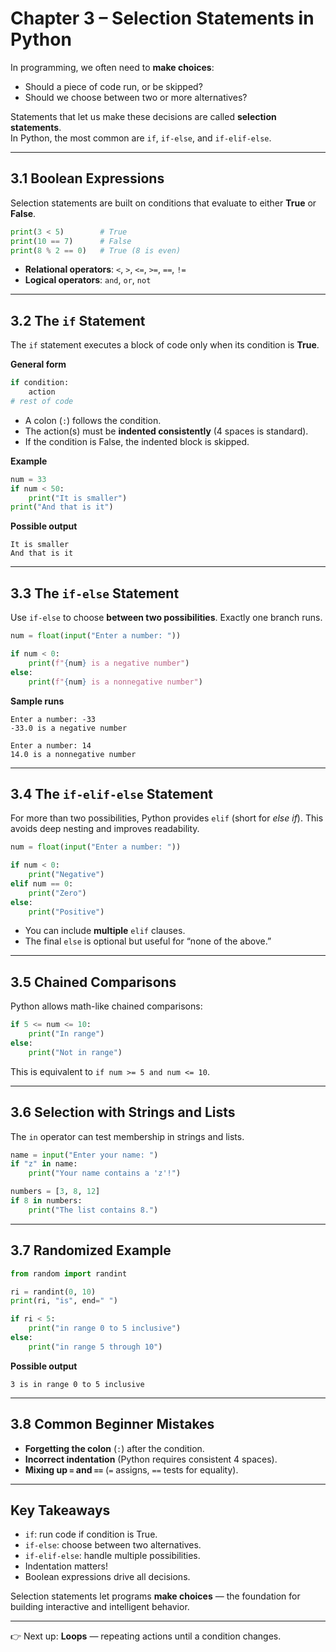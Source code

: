 # Chapter 3 – Selection Statements in Python

In programming, we often need to **make choices**:
- Should a piece of code run, or be skipped?
- Should we choose between two or more alternatives?

Statements that let us make these decisions are called **selection statements**.  
In Python, the most common are `if`, `if-else`, and `if-elif-else`.

---

## 3.1 Boolean Expressions

Selection statements are built on conditions that evaluate to either **True** or **False**.

```python
print(3 < 5)        # True
print(10 == 7)      # False
print(8 % 2 == 0)   # True (8 is even)
```

- **Relational operators**: `<`, `>`, `<=`, `>=`, `==`, `!=`
- **Logical operators**: `and`, `or`, `not`

---

## 3.2 The `if` Statement

The `if` statement executes a block of code only when its condition is **True**.

**General form**
```python
if condition:
    action
# rest of code
```

- A colon (`:`) follows the condition.
- The action(s) must be **indented consistently** (4 spaces is standard).
- If the condition is False, the indented block is skipped.

**Example**
```python
num = 33
if num < 50:
    print("It is smaller")
print("And that is it")
```

**Possible output**
```
It is smaller
And that is it
```

---

## 3.3 The `if-else` Statement

Use `if-else` to choose **between two possibilities**. Exactly one branch runs.

```python
num = float(input("Enter a number: "))

if num < 0:
    print(f"{num} is a negative number")
else:
    print(f"{num} is a nonnegative number")
```

**Sample runs**
```
Enter a number: -33
-33.0 is a negative number
```

```
Enter a number: 14
14.0 is a nonnegative number
```

---

## 3.4 The `if-elif-else` Statement

For more than two possibilities, Python provides `elif` (short for *else if*). This avoids deep nesting and improves readability.

```python
num = float(input("Enter a number: "))

if num < 0:
    print("Negative")
elif num == 0:
    print("Zero")
else:
    print("Positive")
```

- You can include **multiple** `elif` clauses.
- The final `else` is optional but useful for “none of the above.”

---

## 3.5 Chained Comparisons

Python allows math-like chained comparisons:

```python
if 5 <= num <= 10:
    print("In range")
else:
    print("Not in range")
```

This is equivalent to `if num >= 5 and num <= 10`.

---

## 3.6 Selection with Strings and Lists

The `in` operator can test membership in strings and lists.

```python
name = input("Enter your name: ")
if "z" in name:
    print("Your name contains a 'z'!")

numbers = [3, 8, 12]
if 8 in numbers:
    print("The list contains 8.")
```

---

## 3.7 Randomized Example

```python
from random import randint

ri = randint(0, 10)
print(ri, "is", end=" ")

if ri < 5:
    print("in range 0 to 5 inclusive")
else:
    print("in range 5 through 10")
```

**Possible output**
```
3 is in range 0 to 5 inclusive
```

---

## 3.8 Common Beginner Mistakes

- **Forgetting the colon** (`:`) after the condition.
- **Incorrect indentation** (Python requires consistent 4 spaces).
- **Mixing up `=` and `==`** (`=` assigns, `==` tests for equality).

---

## Key Takeaways

- `if`: run code if condition is True.  
- `if-else`: choose between two alternatives.  
- `if-elif-else`: handle multiple possibilities.  
- Indentation matters!  
- Boolean expressions drive all decisions.  

Selection statements let programs **make choices** — the foundation for building interactive and intelligent behavior.

---

👉 Next up: **Loops** — repeating actions until a condition changes.
